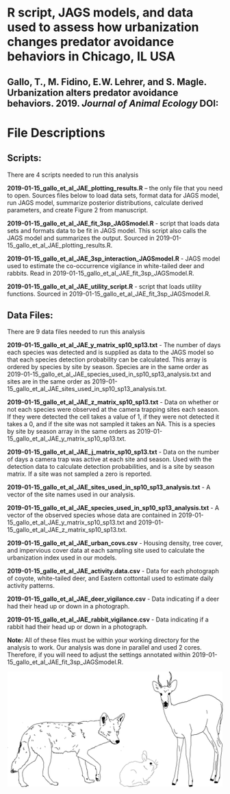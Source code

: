 # R script, JAGS models, and data used to assess how urbanization changes predator avoidance behaviors in Chicago, IL USA
## **Gallo, T., M. Fidino, E.W. Lehrer, and S. Magle. Urbanization alters predator avoidance behaviors. 2019. _Journal of Animal Ecology_ DOI:**


# **File Descriptions**

## **Scripts:**
There are 4 scripts needed to run this analysis

**2019-01-15_gallo_et_al_JAE_plotting_results.R** – the only file that you need to open. Sources files below to load data sets, format data for JAGS model, run JAGS model, summarize posterior distributions, calculate derived parameters, and create Figure 2 from manuscript.

**2019-01-15_gallo_et_al_JAE_fit_3sp_JAGSmodel.R** - script that loads data sets and formats data to be fit in JAGS model. This script also calls the JAGS model and summarizes the output. Sourced in 2019-01-15_gallo_et_al_JAE_plotting_results.R.

**2019-01-15_gallo_et_al_JAE_3sp_interaction_JAGSmodel.R** - JAGS model used to estimate the co-occurrence vigilance in white-tailed deer and rabbits. Read in 2019-01-15_gallo_et_al_JAE_fit_3sp_JAGSmodel.R.

**2019-01-15_gallo_et_al_JAE_utility_script.R** - script that loads utility functions. Sourced in 2019-01-15_gallo_et_al_JAE_fit_3sp_JAGSmodel.R.

## **Data Files:**
There are 9 data files needed to run this analysis

**2019-01-15_gallo_et_al_JAE_y_matrix_sp10_sp13.txt** - The number of days each species was detected and is supplied as data to the JAGS model so that each species detection probability can be calculated. This array is ordered by species by site by season. Species are in the same order as 2019-01-15_gallo_et_al_JAE_species_used_in_sp10_sp13_analysis.txt and sites are in the same order as 2019-01-15_gallo_et_al_JAE_sites_used_in_sp10_sp13_analysis.txt.

**2019-01-15_gallo_et_al_JAE_z_matrix_sp10_sp13.txt** - Data on whether or not each species were observed at the camera trapping sites each season. If they were detected the cell takes a value of 1, if they were not detected it takes a 0, and if the site was not sampled it takes an NA. This is a species by site by season array in the same orders as 2019-01-15_gallo_et_al_JAE_y_matrix_sp10_sp13.txt.

**2019-01-15_gallo_et_al_JAE_j_matrix_sp10_sp13.txt** - Data on the number of days a camera trap was active at each site and season. Used with the detection data to calculate detection probabilities, and is a site by season matrix. If a site was not sampled a zero is reported.

**2019-01-15_gallo_et_al_JAE_sites_used_in_sp10_sp13_analysis.txt** - A vector of the site names used in our analysis. 

**2019-01-15_gallo_et_al_JAE_species_used_in_sp10_sp13_analysis.txt** - A vector of the observed species whose data are contained in 2019-01-15_gallo_et_al_JAE_y_matrix_sp10_sp13.txt and 2019-01-15_gallo_et_al_JAE_z_matrix_sp10_sp13.txt.

**2019-01-15_gallo_et_al_JAE_urban_covs.csv** - Housing density, tree cover, and impervious cover data at each sampling site used to calculate the urbanization index used in our models.

**2019-01-15_gallo_et_al_JAE_activity.data.csv** - Data for each photograph of coyote, white-tailed deer, and Eastern cottontail used to estimate daily activity patterns.

**2019-01-15_gallo_et_al_JAE_deer_vigilance.csv** - Data indicating if a deer had their head up or down in a photograph.

**2019-01-15_gallo_et_al_JAE_rabbit_vigilance.csv** - Data indicating if a rabbit had their head up or down in a photograph.

**Note:** All of these files must be within your working directory for the analysis to work. Our analysis was done in parallel and used 2 cores. Therefore, if you will need to adjust the settings annotated within 2019-01-15_gallo_et_al_JAE_fit_3sp_JAGSmodel.R.

![Eastern cottontail, white-tailed deer, and coyote line drawing by mason](https://github.com/TravisGallo/Novel_Fear_Animal_Ecology_2018/blob/master/gallo_et_al_2019_AnimalEcology/coyote-deer-rabbit.png)
